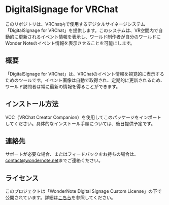 # DigitalSignage for VRChat

このリポジトリは、VRChat内で使用するデジタルサイネージシステム「DigitalSignage for VRChat」を提供します。このシステムは、VR空間内で自動的に更新されるイベント情報を表示し、ワールド制作者が自分のワールドにWonder Noteのイベント情報を表示させることを可能にします。

## 概要
「DigitalSignage for VRChat」は、VRChatのイベント情報を視覚的に表示するためのツールです。イベント画像は自動で取得され、定期的に更新されるため、ワールド訪問者は常に最新の情報を得ることができます。

## インストール方法
VCC（VRChat Creator Companion）を使用してこのパッケージをインポートしてください。具体的なインストール手順については、後日提供予定です。

## 連絡先
サポートが必要な場合、またはフィードバックをお持ちの場合は、[contact@wondernote.net](mailto:contact@wondernote.net)までご連絡ください。

## ライセンス
このプロジェクトは「WonderNote Digital Signage Custom License」の下で公開されています。詳細は[こちら](https://github.com/wondernote/DigitalSignageForVRChat/blob/main/LICENSE.txt)を参照してください。

